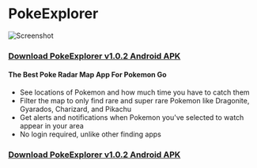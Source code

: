 # PokeExplorer

![Screenshot](https://master-dot-poke-explorer.appspot.com/static/fb_share_img.png)

### [Download PokeExplorer v1.0.2 Android APK](https://github.com/PokeExplorer/PokeExplorer/releases/download/v1.0.2/PokeExplorer-1.0.2.apk)

#### The Best Poke Radar Map App For Pokemon Go
* See locations of Pokemon and how much time you have to catch them
* Filter the map to only find rare and super rare Pokemon like Dragonite, Gyarados, Charizard, and Pikachu
* Get alerts and notifications when Pokemon you've selected to watch appear in your area
* No login required, unlike other finding apps

### [Download PokeExplorer v1.0.2 Android APK](https://github.com/PokeExplorer/PokeExplorer/releases/download/v1.0.2/PokeExplorer-1.0.2.apk)
